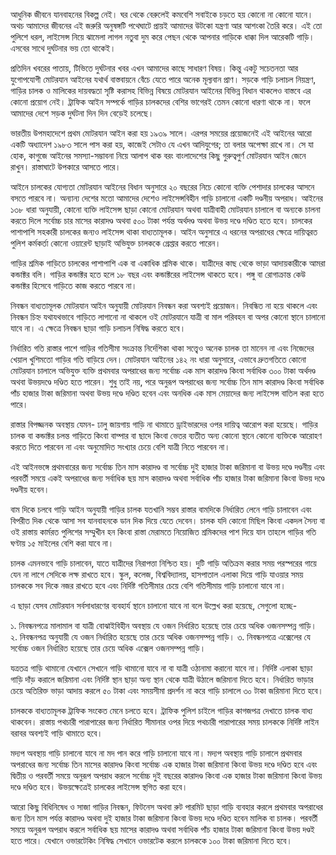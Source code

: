আধুনিক জীবনে যানবাহনের বিকল্প নেই। ঘর থেকে বেরুলেই কমবেশি সবাইকে চড়তে হয় কোনো না কোনো যানে। অথচ আমাদের জীবনের এই জরুরি অনুষঙ্গটি পথেঘাটে প্রায়ই আমাদের উটকো যন্ত্রণা আর আশংকা তৈরি করে। এই তো পুলিশে ধরল, লাইসেন্স নিয়ে ঝামেলা লাগল নতুবা দুম করে পেছন থেকে আপনার গাড়িকে ধাক্কা দিল আরেকটি গাড়ি। এসবের সাথে দুর্ঘটনার ভয় তো থাকেই। 

প্রতিদিন খবরের পাতায়, টিভিতে দুর্ঘটনার খবর এখন আমাদের কাছে সাধারণ বিষয়। কিন্তু একটু সচেতনতা আর যুগোপযোগী মোটরযান আইনের যথার্থ বাস্তবায়নে বেঁচে যেতে পারে অনেক মূল্যবান প্রাণ। সড়কে গাড়ি চলাচল নিয়ন্ত্রণ, গাড়ির চালক ও মালিকের দায়বদ্ধতা সৃষ্টি করাসহ বিভিন্ন বিষয়ে মোটরযান আইনের বিভিন্ন বিধান থাকলেও বাস্তবে এর কোনো প্রয়োগ নেই। ট্রাফিক আইন সম্পর্কে গাড়ির চালকদের বেশির ভাগেরই তেমন কোনো ধারণা থাকে না। ফলে আমাদের দেশে সড়ক দুর্ঘটনা দিন দিন বেড়েই চলেছে।

ভারতীয় উপমহাদেশে প্রথম মোটরযান আইন করা হয় ১৯৩৯ সালে। এরপর সময়ের প্রয়োজনেই এই আইনের আরো একটি অধ্যাদেশ ১৯৮৩ সালে পাস করা হয়, কাজেই সেটাও যে এখন আদিযুগের; তা বলার অপেক্ষা রাখে না। সে যা হোক, কাগুজে আইনের সমস্যা-সম্ভাবনা নিয়ে আলাপ থাক বরং বাংলাদেশের কিছু গুরুত্বপুর্ণ মোটরযান আইন জেনে রাখুন। রাস্তাঘাটে উপকারে আসতে পারে।

আইনে চালকের যোগ্যতা
মোটরযান আইনের বিধান অনুসারে ২০ বছরের নিচে কোনো ব্যক্তি পেশাদার চালকের আসনে বসতে পারবে না। অন্যান্য দেশের মতো আমাদের দেশেও লাইসেন্সবিহীন গাড়ি চালানো একটি দণ্ডনীয় অপরাধ।  আইনের ১৩৮ ধারা অনুযায়ী, কোনো ব্যক্তি লাইসেন্স ছাড়া কোনো মোটরযান অথবা যাত্রীবাহী মোটরযান চালালে বা অন্যকে চালনা করতে দিলে সর্বোচ্চ চার মাসের কারাদণ্ড অথবা ৫০০ টাকা পর্যন্ত অর্থদণ্ড অথবা উভয় দণ্ডে দণ্ডিত হতে হবে। চালকের পাশাপাশি সহকারী চালকের জন্যও লাইসেন্স থাকা বাধ্যতামূলক। আইন অনুসারে এ ধরনের অপরাধের ক্ষেত্রে দায়িত্বরত পুলিশ কর্মকর্তা কোনো ওয়ারেন্ট ছাড়াই অভিযুক্ত চালককে গ্রেপ্তার করতে পারেন।

গাড়ির শ্রমিক
গাড়িতে চালকের পাশাপাশি এক বা একাধিক শ্রমিক থাকে। যাত্রীদের কাছ থেকে ভাড়া আদায়কারীকে আমরা কন্ডাক্টর বলি। গাড়ির কন্ডাক্টর হতে হলে ১৮ বছর এবং কন্ডাক্টরের লাইসেন্স থাকতে হবে। পঙ্গু বা রোগাক্রান্ত কেউ কন্ডাক্টর হিসেবে গাড়িতে কাজ করতে পারবে না।

নিবন্ধন বাধ্যতামূলক
মোটরযান আইন অনুযায়ী মোটরযান নিবন্ধন করা অবশ্যই প্রয়োজন। নিবন্ধিত না হয়ে থাকলে এবং নিবন্ধন চিহ্ন যথাযথভাবে গাড়িতে লাগানো না থাকলে ওই মোটরযানে যাত্রী বা মাল পরিবহন বা অপর কোনো স্থানে চালানো যাবে না। এ ক্ষেত্রে নিবন্ধন ছাড়া গাড়ি চলাচল নিষিদ্ধ করতে হবে।

নির্ধারিত গতি
রাস্তার পাশে গাড়ির গতিসীমা সংক্রান্ত নির্দেশিকা থাকা সত্ত্বেও অনেক চালক তা মানেন না এবং নিজেদের খেয়াল খুশিমতো গাড়ির গতি বাড়িয়ে দেন। মোটরযান আইনের ১৪২ নং ধারা অনুসারে, এভাবে দ্রুতগতিতে কোনো মোটরযান চালালে অভিযুক্ত ব্যক্তি প্রথমবার অপরাধের জন্য সর্বোচ্চ এক মাস কারাদণ্ড কিংবা সর্বাধিক ৩০০ টাকা অর্থদণ্ড অথবা উভয়দণ্ডে দণ্ডিত হতে পারেন। শুধু তাই নয়, পরে অনুরূপ অপরাধের জন্য সর্বোচ্চ তিন মাস কারাদণ্ড কিংবা সর্বাধিক পাঁচ হাজার টাকা জরিমানা অথবা উভয় দণ্ডে দণ্ডিত হবেন এবং অনধিক এক মাস মেয়াদের জন্য লাইসেন্স বাতিল করা হতে পারে।

রাস্তার বিপজ্জনক অবস্থায় যেমন- ঢালু জায়গায় গাড়ি না থামাতে ড্রাইভারদের ওপর দায়িত্ব আরোপ করা হয়েছে। গাড়ির চালক বা কন্ডাক্টর চলন্ত গাড়িতে কিংবা বাম্পার বা ছাদে কিংবা ভেতর ব্যতীত অন্য কোনো স্থানে কোনো ব্যক্তিকে আরোহণ করতে দিতে পারবেন না এবং অনুমোদিত সংখ্যার চেয়ে বেশি যাত্রী নিতে পারবেন না। 

এই আইনভঙ্গে প্রথমবারের জন্য সর্বোচ্চ তিন মাস কারাদণ্ড বা সর্বোচ্চ দুই হাজার টাকা জরিমানা বা উভয় দণ্ডে দণ্ডনীয় এবং পরবর্তী সময়ে একই অপরাধের জন্য সর্বাধিক ছয় মাস কারাদণ্ড অথবা সর্বাধিক পাঁচ হাজার টাকা জরিমানা কিংবা উভয় দণ্ডে দণ্ডনীয় হবেন।

বাম দিকে চলবে গাড়ি
আইন অনুযায়ী গাড়ির চালক যতখানি সম্ভব রাস্তার বামদিকে নির্ধারিত লেনে গাড়ি চালাবেন এবং বিপরীত দিক থেকে আসা সব যানবাহনকে ডান দিক দিয়ে যেতে দেবেন। চালক যদি কোনো মিছিল কিংবা একদল সৈন্য বা ওই রাস্তায় কার্মরত পুলিশের সম্মুখীন হন কিংবা রাস্তা মেরামতে নিয়োজিত শ্রমিকদের পাশ দিয়ে যান তাহলে গাড়ির গতি ঘণ্টায় ১৫ মাইলের বেশি করা যাবে না।

চালক এমনভাবে গাড়ি চালাবেন, যাতে যাত্রীদের নিরাপত্তা নিশ্চিত হয়। দুটি গাড়ি অতিক্রম করার সময় পরস্পরের গায়ে যেন না লাগে সেদিকে লক্ষ রাখতে হবে। স্কুল, কলেজ, বিশ্ববিদ্যালয়, হাসপাতাল এলাকা দিয়ে গাড়ি যাওয়ার সময় চালককে সব দিকে নজর রাখতে হবে এবং নির্দিষ্ট গতিসীমার চেয়ে বেশি গতিসীমায় গাড়ি চালানো যাবে না। 

এ ছাড়া যেসব মোটরযান সর্বসাধারণের ব্যবহার্য স্থানে চালানো যাবে না বলে উল্লেখ করা হয়েছে, সেগুলো হচ্ছে-

১. নিবন্ধনপত্রে মালামাল বা যাত্রী বোঝাইবিহীন অবস্থায় যে ওজন নির্ধারিত হয়েছে তার চেয়ে অধিক ওজনসম্পন্ন গাড়ি।
২. নিবন্ধনপত্র অনুযায়ী যে ওজন নির্ধারিত হয়েছে তার চেয়ে অধিক ওজনসম্পন্ন গাড়ি।
৩. নিবন্ধনপত্রে এক্সেলের যে সর্বোচ্চ ওজন নির্ধারিত হয়েছে তার চেয়ে অধিক এক্সেল ওজনসম্পন্ন গাড়ি।

যত্রতত্র গাড়ি থামানো
যেখানে সেখানে গাড়ি থামানো যাবে না বা যাত্রী ওঠানামা করানো যাবে না। নির্দিষ্ট এলাকা ছাড়া গাড়ি দাঁড় করালে জরিমানা এবং নির্দিষ্ট স্থান ছাড়া অন্য স্থান থেকে যাত্রী উঠালে জরিমানা দিতে হবে। নির্ধারিত ভাড়ার চেয়ে অতিরিক্ত ভাড়া আদায় করলে ৫০ টাকা এবং সময়সীমা প্রদর্শন না করে গাড়ি চালালে ৩০ টাকা জরিমানা দিতে হবে। 

চালককে বাধ্যতামূলক ট্রাফিক সংকেত মেনে চলতে হবে। ট্রাফিক পুলিশ চাইলে গাড়ির কাগজপত্র দেখাতে চালক বাধ্য থাকবেন। রাস্তায় পথচারী পারাপারের জন্য নির্ধারিত সীমানার ওপর দিয়ে পথচারী পারাপারের সময় চালককে নির্দিষ্ট লাইন বরাবর অবশ্যই গাড়ি থামাতে হবে। 

মদ্যপ অবস্থায় গাড়ি চালানো যাবে না
মদ পান করে গাড়ি চালানো যাবে না। মদ্যপ অবস্থায় গাড়ি চালালে প্রথমবার অপরাধের জন্য সর্বোচ্চ তিন মাসের কারাদণ্ড কিংবা সর্বোচ্চ এক হাজার টাকা জরিমানা কিংবা উভয় দণ্ডে দণ্ডিত হবে এবং দ্বিতীয় ও পরবর্তী সময়ে অনুরূপ অপরাধ করলে সর্বোচ্চ দুই বছরের কারাদণ্ড কিংবা এক হাজার টাকা জরিমানা কিংবা উভয় দণ্ডে দণ্ডিত হবে। উভয়ক্ষেত্রেই চালকের লাইসেন্স স্থগিত করা হবে।

আরো কিছু বিধিনিষেধ ও সাজা 
গাড়ির নিবন্ধন, ফিটনেস অথবা রুট পারমিট ছাড়া গাড়ি ব্যবহার করলে প্রথমবার অপরাধের জন্য তিন মাস পর্যন্ত কারাদণ্ড অথবা দুই হাজার টাকা জরিমানা কিংবা উভয় দণ্ডে দণ্ডিত হবেন মালিক বা চালক। পরবর্তী সময়ে অনুরূপ অপরাধ করলে সর্বাধিক ছয় মাসের কারাদণ্ড অথবা সর্বাধিক পাঁচ হাজার টাকা জরিমানা কিংবা উভয় দণ্ডই হতে পারে। যেখানে ওভারটেকিং নিষিদ্ধ সেখানে ওভারটেক করলে চালককে ১০০ টাকা জরিমানা দিতে হবে।
